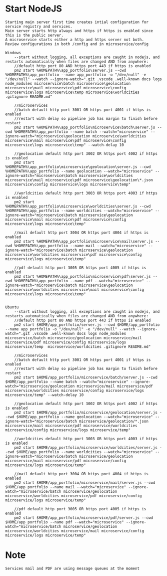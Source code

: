 # Start NodeJS
    
    Starting main server first time creates intial configuration for service registry and services.
    Main server starts http always and https if https is enabled since this is the public server.
    A microservice starts either a http and https server not both.
    Review configurations in both /config and in microservice/config

    Windows
        --start without logging, all exceptions are caught in nodejs, and restarts automatically when files are changed AND from anywhere:
        //default http port 80 AND https port 443 if https is enabled
        pm2 start %HOMEPATH%\app_portfolio\server.js --cwd %HOMEPATH%\app_portfolio --name app_portfolio -o "/dev/null" -e "/dev/null" --watch --ignore-watch=".git .vscode .well-known docs logs node_modules microservice\batch microservice\geolocation microservice\mail microservice\pdf microservice\config microservice\logs microservice\temp microservice\worldcities .gitignore README.md"

        //microservices 
        //batch default http port 3001 OR https port 4001 if https is enabled
        //restart with delay so pipeline job has margin to finish before restart
        pm2 start %HOMEPATH%\app_portfolio\microservice\batch\server.js --cwd %HOMEPATH%\app_portfolio --name batch --watch="microservice" --ignore-watch="microservice\geolocation microservice\worldcities microservice\mail microservice\pdf microservice\config microservice\logs microservice\temp" --watch-delay 10

        //geolocation default http port 3002 OR https port 4002 if https is enabled
        pm2 start %HOMEPATH%\app_portfolio\microservice\geolocation\server.js --cwd %HOMEPATH%\app_portfolio --name geolocation --watch="microservice" --ignore-watch="microservice\batch microservice\worldcities microservice\mail microservice\pdf microservice\geolocation\*.json microservice\config microservice\logs microservice\temp"
        
        //worldcities default http port 3003 OR https port 4003 if https is enabled
        pm2 start %HOMEPATH%\app_portfolio\microservice\worldcities\server.js --cwd %HOMEPATH%\app_portfolio --name worldcities --watch="microservice" --ignore-watch="microservice\batch microservice\geolocation microservice\mail microservice\pdf microservice\config microservice\logs microservice\temp"

        //mail default http port 3004 OR https port 4004 if https is enabled
        pm2 start %HOMEPATH%\app_portfolio\microservice\mail\server.js --cwd %HOMEPATH%\app_portfolio --name mail --watch="microservice" --ignore-watch="microservice\batch microservice\geolocation microservice\worldcities microservice\pdf microservice\config microservice\logs microservice\temp"

        //pdf default http port 3005 OR https port 4005 if https is enabled
        pm2 start %HOMEPATH%\app_portfolio\microservice\pdf\server.js --cwd %HOMEPATH%\app_portfolio --name pdf --watch="microservice" --ignore-watch="microservice\batch microservice\geolocation microservice\worldcities microservice\mail microservice\config microservice\logs microservice\temp"


    Ubuntu
        --start without logging, all exceptions are caught in nodejs, and restarts automatically when files are changed AND from anywhere:
        //default http port 80 AND https port 443 if https is enabled
        pm2 start $HOME/app_portfolio/server.js --cwd $HOME/app_portfolio --name app_portfolio -o "/dev/null" -e "/dev/null" --watch --ignore-watch=".git .vscode .well-known docs logs node_modules microservice/batch microservice/geolocation microservice/mail microservice/pdf microservice/config microservice/logs microservice/temp  microservice/worldcities .gitignore README.md"

        //microservices
        //batch default http port 3001 OR https port 4001 if https is enabled
        //restart with delay so pipeline job has margin to finish before restart
        pm2 start $HOME/app_portfolio/microservice/batch/server.js --cwd $HOME/app_portfolio --name batch --watch="microservice" --ignore-watch="microservice/geolocation microservice/mail microservice/pdf microservice/worldcities microservice/config microservice/logs microservice/temp" --watch-delay 10

        //geolocation default http port 3002 OR https port 4002 if https is enabled
        pm2 start $HOME/app_portfolio/microservice/geolocation/server.js --cwd $HOME/app_portfolio --name geolocation --watch="microservice" --ignore-watch="microservice/batch microservice/geolocation/*.json microservice/mail microservice/pdf microservice/worldcities microservice/config microservice/logs microservice/temp"

        //worldcities default http port 3003 OR https port 4003 if https is enabled
        pm2 start $HOME/app_portfolio/microservice/worldcities/server.js --cwd $HOME/app_portfolio --name worldcities --watch="microservice" --ignore-watch="microservice/batch microservice/geolocation   microservice/mail microservice/pdf microservice/config microservice/logs microservice/temp"

        //mail default http port 3004 OR https port 4004 if https is enabled
        pm2 start $HOME/app_portfolio/microservice/mail/server.js --cwd $HOME/app_portfolio --name mail --watch="microservice" --ignore-watch="microservice/batch microservice/geolocation microservice/worldcities microservice/pdf microservice/config microservice/logs microservice/temp"

        //pdf default http port 3005 OR https port 4005 if https is enabled
        pm2 start $HOME/app_portfolio/microservice/pdf/server.js --cwd $HOME/app_portfolio --name pdf --watch="microservice" --ignore-watch="microservice/batch microservice/geolocation microservice/worldcities microservice/mail microservice/config microservice/logs microservice/temp"

# Note
    Services mail and PDF are using message queues at the moment